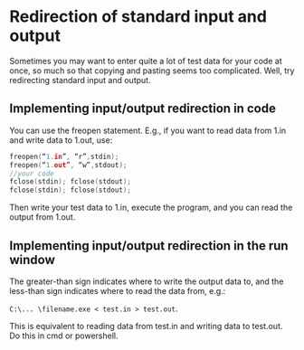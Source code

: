 # Redirection of standard input and output

Sometimes you may want to enter quite a lot of test data for your code at once, so much so that copying and pasting seems too complicated. Well, try redirecting standard input and output.

## Implementing input/output redirection in code
You can use the freopen statement. E.g., if you want to read data from 1.in and write data to 1.out, use:

```C
freopen(“1.in”, “r”,stdin);
freopen(“1.out”, “w”,stdout);
//your code
fclose(stdin); fclose(stdout); 
fclose(stdin); fclose(stdout); 
```
Then write your test data to 1.in, execute the program, and you can read the output from 1.out.

## Implementing input/output redirection in the run window
The greater-than sign indicates where to write the output data to, and the less-than sign indicates where to read the data from, e.g.:

`C:\... \filename.exe < test.in > test.out`.

This is equivalent to reading data from test.in and writing data to test.out.
Do this in cmd or powershell.